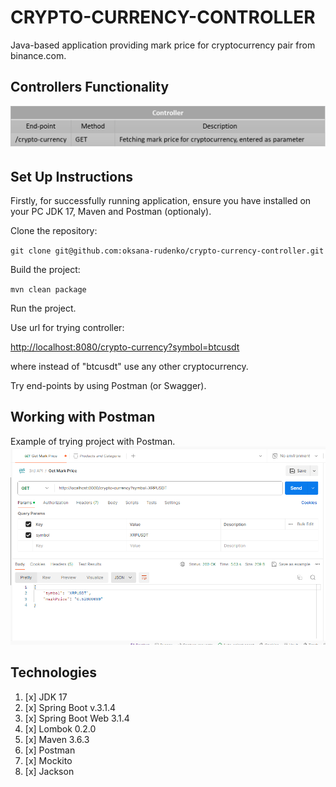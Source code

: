 # CRYPTO-CURRENCY-CONTROLLER

Java-based application providing mark price for cryptocurrency pair from binance.com.

## Controllers Functionality

![img.png](img.png)

## Set Up Instructions

Firstly, for successfully running application, ensure you have installed on your PC JDK 17, Maven 
and Postman (optionaly).

Clone the repository:

`git clone git@github.com:oksana-rudenko/crypto-currency-controller.git`

Build the project:

`mvn clean package`

Run the project.

Use url for trying controller:

[http://localhost:8080/crypto-currency?symbol=btcusdt](http://localhost:8080/crypto-currency?symbol=btcusdt)

where instead of "btcusdt" use any other cryptocurrency.

Try end-points by using Postman (or Swagger).

## Working with Postman

Example of trying project with Postman.
![img_1.png](img_1.png)

##  Technologies

1. [x] JDK 17
2. [x] Spring Boot v.3.1.4
3. [x] Spring Boot Web 3.1.4
4. [x] Lombok 0.2.0
5. [x] Maven 3.6.3
6. [x] Postman
7. [x] Mockito
8. [x] Jackson